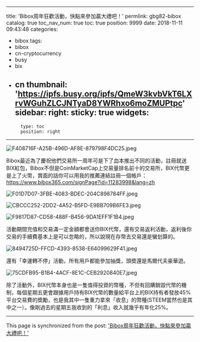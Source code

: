 
---
title: 'Bibox周年狂歡活動，快點來參加贏大禮吧！'
permlink: gbg82-bibox
catalog: true
toc_nav_num: true
toc: true
position: 9999
date: 2018-11-11 09:43:48
categories:
- bibox
tags:
- bibox
- cn-cryptocurrency
- busy
- bix
- cn
thumbnail: 'https://ipfs.busy.org/ipfs/QmeW3kvbVkT6LXrvWGuhZLCJNTyaD8YWRhxo6moZMUPtpc'
sidebar:
    right:
        sticky: true
widgets:
    -
        type: toc
        position: right
---


![F408716F-A25B-496D-AF8E-879798F4DC25.jpeg](https://ipfs.busy.org/ipfs/QmeW3kvbVkT6LXrvWGuhZLCJNTyaD8YWRhxo6moZMUPtpc)


Bibox最近為了慶祝他們交易所一周年可是下了血本推出不同的活動，註冊就送BIX紅包，Bibox不但是CoinMarketCap上交易量排名前十的交易所，BIX代幣更是上了火幣，賞面的話你可以用我的推薦連結註冊一個帳戶：
https://www.bibox365.com/signPage?id=11283998&lang=zh

![F01D7D07-3FBE-4083-BDEC-204C898784FF.jpeg](https://ipfs.busy.org/ipfs/QmWuf2YuoNDr8ktGZj2hvD33ukXAYFN6mnvFnxuS6VngJm)

![CBCCC252-2DD2-4A52-B5FD-E9BB709B6FE3.jpeg](https://ipfs.busy.org/ipfs/QmVS4KFyu35261K8bqZUXEuxFuyjPEHqF7vVthUm4pNRYK)

![F9817D87-CD58-488F-B456-9DA1EFF1F1B4.jpeg](https://ipfs.busy.org/ipfs/QmVR65jijkpvMvAkQfXFjn9FxWHGMwbfcb6ZV9SsiSAey7)


活動期間充值和交易滿一定金額都會送你BIX代幣，還有交易返利活動，返利後你交易的手續費基本上是可以忽略的，所以說現在存幣去交易還是蠻划算的。

![8494725D-FFCD-4393-8538-E64099629F41.jpeg](https://ipfs.busy.org/ipfs/QmS9qwCQaKNuaFZSmKgSZz87eLTXDJJoUW8VUW2yY6A2NC)

還有「幸運轉不停」活動，所有用戶都能參加抽獎，頭奬還是馬爾代夫豪華遊。

![75CDFB95-B1B4-4ACF-8E1C-CEB2920840E7.jpeg](https://ipfs.busy.org/ipfs/QmQwKxJx6rGkUsJGG1xnPbNgGyomrFppvnVA7vqA4ow5L6)


除了活動外，BIX代幣本身也是一隻值得投資的幣種，不但有回購銷毀代幣的機制，每個星期五更會跟據用戶持有BIX代幣的數量給平台上的BIX持有者發放45%平台交易費的奬勵，也是我其中一隻重力拿來「收息」的幣種(STEEM當然也是其中之一）。像剛過去的星期五我收到的「利息」收入就幾乎有年化25%。

- - -

This page is synchronized from the post: ['Bibox周年狂歡活動，快點來參加贏大禮吧！'](https://steemit.com/@htliao/gbg82-bibox)
